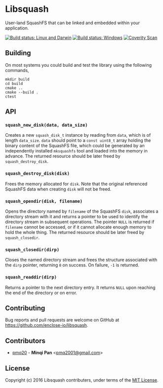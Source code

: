 # Libsquash

User-land SquashFS that can be linked and embedded within your application.

[![Build status: Linux and Darwin](https://travis-ci.org/enclose-io/libsquash.svg?branch=master)](https://travis-ci.org/enclose-io/libsquash)
[![Build status: Windows](https://ci.appveyor.com/api/projects/status/idimki81u783uab0?svg=true)](https://ci.appveyor.com/project/pmq20/libsquash)
[![Coverity Scan](https://scan.coverity.com/projects/11025/badge.svg)](https://scan.coverity.com/projects/pmq20-libsquash)

## Building

On most systems you could build and test the library using the following commands,

    mkdir build
    cd build
    cmake ..
    cmake --build .
    ctest

## API

### `squash_new_disk(data, data_size)`

Creates a new `squash_disk_t` instance by reading from `data`, which is of length `data_size`.
`data` should point to a `const uint8_t` array holding the binary content of the SquashFS file,
which could be generated by an independently installed `mksquashfs` tool and loaded into the memory in advance.
The returned resource should be later freed by `squash_destroy_disk`.

### `squash_destroy_disk(disk)`

Frees the memory allocated for `disk`.
Note that the original referenced SquashFS data when creating `disk` will not be freed.

### `squash_opendir(disk, filename)`

Opens the directory named by `filename` of the SquashFS `disk`,
associates a directory stream with it and returns a pointer
to be used to identify the directory stream in subsequent operations.
The pointer `NULL` is returned if `filename` cannot be accessed,
or if it cannot allocate enough memory to hold the whole thing.
The returned resource should be later freed by `squash_closedir`.

### `squash_closedir(dirp)`

Closes the named directory stream and frees the structure associated with the `dirp` pointer,
returning `0` on success.  On failure, `-1` is returned.

### `squash_readdir(dirp)`

Returns a pointer to the next directory entry.
It returns `NULL` upon reaching the end of the directory or on error. 

## Contributing

Bug reports and pull requests are welcome on GitHub at https://github.com/enclose-io/libsquash.

## Contributors

* [pmq20](https://github.com/pmq20) - **Minqi Pan** &lt;pmq2001@gmail.com&gt;

## License

Copyright (c) 2016 Libsquash contributers, under terms of the [MIT License](http://opensource.org/licenses/MIT).
